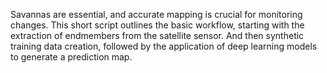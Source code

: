 Savannas are essential, and accurate mapping is crucial for monitoring changes. This short script outlines the basic workflow, starting with the extraction of endmembers from the satellite sensor. And then synthetic training data creation, followed by the application of deep learning models to generate a prediction map.
